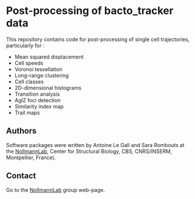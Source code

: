 # Post-processing of bacto_tracker data

This repository contains code for post-processing of single cell trajectories, particularly for :

- Mean squared displacement
- Cell speeds
- Voronoi tessellation
- Long-range clustering
- Cell classes
- 2D-dimensional histograms
- Transition analysis
- AglZ foci detection
- Similarity index map
- Trail maps

## Authors

Software packages were written by Antoine Le Gall and Sara Rombouts at the [NollmannLab](https://www.nollmannlab.org/), Center for Structural Biology, CBS, CNRS/INSERM, Montpellier, France).

## Contact

Go to the [NollmannLab](https://www.nollmannlab.org/contact.html) group web-page.

